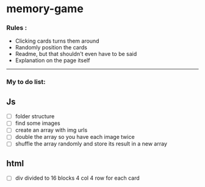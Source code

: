 # memory-game

### Rules :
- Clicking cards turns them around
- Randomly position the cards
- Readme, but that shouldn't even have to be said
- Explanation on the page itself
---
###  My to do list:
## Js 
- [ ] folder structure
- [ ] find some images
- [ ] create an array with img urls
- [ ] double the array so you have each image twice
- [ ] shuffle the array randomly and store its result in a new array
## html
-[ ] div divided to 16 blocks 4 col 4 row for each card 